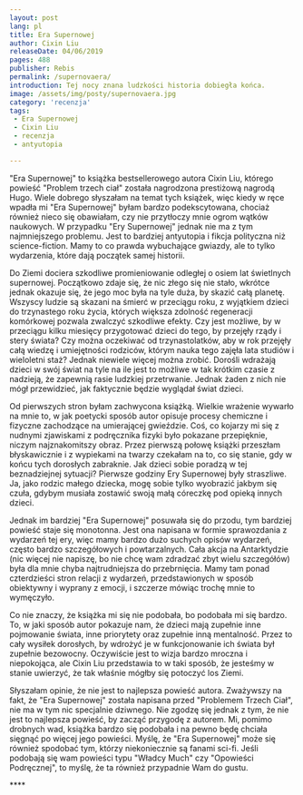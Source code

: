```yaml
---
layout: post
lang: pl
title: Era Supernowej
author: Cixin Liu
releaseDate: 04/06/2019
pages: 488
publisher: Rebis
permalink: /supernovaera/
introduction: Tej nocy znana ludzkości historia dobiegła końca.
image: /assets/img/posty/supernovaera.jpg
category: 'recenzja'
tags:
 - Era Supernowej
 - Cixin Liu
 - recenzja
 - antyutopia

---
```


  "Era Supernowej" to książka bestsellerowego autora Cixin Liu, którego powieść "Problem trzech ciał" została nagrodzona prestiżową nagrodą Hugo. Wiele dobrego słyszałam na temat tych książek, więc kiedy w ręce wpadła mi "Era Supernowej" byłam bardzo podekscytowana, chociaż również nieco się obawiałam, czy nie przytłoczy mnie ogrom wątków naukowych. W przypadku "Ery Supernowej" jednak nie ma z tym najmniejszego problemu. Jest to bardziej antyutopia i fikcja polityczna niż science-fiction. Mamy to co prawda wybuchające gwiazdy, ale to tylko wydarzenia, które dają początek samej historii.

  Do Ziemi dociera szkodliwe promieniowanie odległej o osiem lat świetlnych supernowej. Początkowo zdaje się, że nic złego się nie stało, wkrótce jednak okazuje się, że jego moc była na tyle duża, by skazić całą planetę. Wszyscy ludzie są skazani na śmierć w przeciągu roku, z wyjątkiem dzieci do trzynastego roku życia, których większa zdolność regeneracji komórkowej pozwala zwalczyć szkodliwe efekty. Czy jest możliwe, by w przeciągu kilku miesięcy przygotować dzieci do tego, by przejęły rządy i stery świata? Czy można oczekiwać od trzynastolatków, aby w rok przejęły całą wiedzę i umiejętności rodziców, którym nauka tego zajęła lata studiów i wieloletni staż? Jednak niewiele więcej można zrobić. Dorośli wdrażają dzieci w swój świat na tyle na ile jest to możliwe w tak krótkim czasie z nadzieją, że zapewnią rasie ludzkiej przetrwanie. Jednak żaden z nich nie mógł przewidzieć, jak faktycznie będzie wyglądał świat dzieci.

  Od pierwszych stron byłam zachwycona książką. Wielkie wrażenie wywarło na mnie to, w jak poetycki sposób autor opisuje procesy chemiczne i fizyczne zachodzące na umierającej gwieździe. Coś, co kojarzy mi się z nudnymi zjawiskami z podręcznika fizyki było pokazane przepięknie, niczym najznakomitszy obraz. Przez pierwszą połowę książki przeszłam błyskawicznie i z wypiekami na twarzy czekałam na to, co się stanie, gdy w końcu tych dorosłych zabraknie. Jak dzieci sobie poradzą w tej beznadziejnej sytuacji? Pierwsze godziny Ery Supernowej były straszliwe. Ja, jako rodzic małego dziecka, mogę sobie tylko wyobrazić jakbym się czuła, gdybym musiała zostawić swoją małą córeczkę pod opieką innych dzieci.

  Jednak im bardziej "Era Supernowej" posuwała się do przodu, tym bardziej powieść staje się monotonna. Jest ona napisana w formie sprawozdania z wydarzeń tej ery, więc mamy bardzo dużo suchych opisów wydarzeń, często bardzo szczegółowych i powtarzalnych. Cała akcja na Antarktydzie (nic więcej nie napiszę, bo nie chcę wam zdradzać zbyt wielu szczegółów) była dla mnie chyba najtrudniejsza do przebrnięcia. Mamy tam ponad czterdzieści stron relacji z wydarzeń, przedstawionych w sposób obiektywny i wyprany z emocji, i szczerze mówiąc trochę mnie to wymęczyło. 

  Co nie znaczy, że książka mi się nie podobała, bo podobała mi się bardzo. To, w jaki sposób autor pokazuje nam, że dzieci mają zupełnie inne pojmowanie świata, inne priorytety oraz zupełnie inną mentalność. Przez to cały wysiłek dorosłych, by wdrożyć je w funkcjonowanie ich świata był zupełnie bezowocny. Oczywiście jest to wizja bardzo mroczna i niepokojąca, ale Cixin Liu przedstawia to w taki sposób, że jesteśmy w stanie uwierzyć, że tak właśnie mógłby się potoczyć los Ziemi.

  Słyszałam opinie, że nie jest to najlepsza powieść autora. Zważywszy na fakt, że "Era Supernowej" została napisana przed "Problemem Trzech Ciał", nie ma w tym nic specjalnie dziwnego. Nie zgodzę się jednak z tym, że nie jest to najlepsza powieść, by zacząć przygodę z autorem. Mi, pomimo drobnych wad, książka bardzo się podobała i na pewno będę chciała sięgnąć po więcej jego powieści. Myślę, że "Era Supernowej" może się również spodobać tym, którzy niekoniecznie są fanami sci-fi. Jeśli podobają się wam powieści typu "Władcy Much" czy "Opowieści Podręcznej", to myślę, że ta również przypadnie Wam do gustu.

  \*\*\*\*
